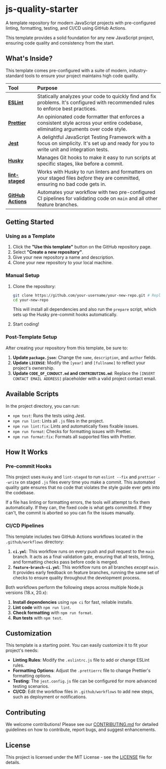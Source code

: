 # js-quality-starter

A template repository for modern JavaScript projects with pre-configured linting, formatting, testing, and CI/CD using GitHub Actions.

This template provides a solid foundation for any new JavaScript project, ensuring code quality and consistency from the start.

## What's Inside?

This template comes pre-configured with a suite of modern, industry-standard tools to ensure your project maintains high code quality.

| Tool                                                      | Purpose                                                                                                                                  |
| :-------------------------------------------------------- | :--------------------------------------------------------------------------------------------------------------------------------------- |
| **[ESLint](https://eslint.org/)**                         | Statically analyzes your code to quickly find and fix problems. It's configured with recommended rules to enforce best practices.        |
| **[Prettier](https://prettier.io/)**                      | An opinionated code formatter that enforces a consistent style across your entire codebase, eliminating arguments over code style.       |
| **[Jest](https://jestjs.io/)**                            | A delightful JavaScript Testing Framework with a focus on simplicity. It's set up and ready for you to write unit and integration tests. |
| **[Husky](https://typicode.github.io/husky/)**            | Manages Git hooks to make it easy to run scripts at specific stages, like before a commit.                                               |
| **[lint-staged](https://github.com/okonet/lint-staged)**  | Works with Husky to run linters and formatters on your staged files _before_ they are committed, ensuring no bad code gets in.           |
| **[GitHub Actions](https://github.com/features/actions)** | Automates your workflow with two pre-configured CI pipelines for validating code on `main` and all other feature branches.               |

## Getting Started

### Using as a Template

1. Click the **"Use this template"** button on the GitHub repository page.
2. Select **"Create a new repository"**.
3. Give your new repository a name and description.
4. Clone your new repository to your local machine.

### Manual Setup

1. Clone the repository:

   ```bash
   git clone https://github.com/your-username/your-new-repo.git # Replace with your actual repository URL
   cd your-new-repo
   ```

   This will install all dependencies and also run the `prepare` script, which sets up the Husky pre-commit hooks automatically.

2. Start coding!

### Post-Template Setup

After creating your repository from this template, be sure to:

1. **Update `package.json`**: Change the `name`, `description`, and `author` fields.
2. **Update `LICENSE`**: Modify the `[year]` and `[fullname]` to reflect your project's ownership.
3. **Update `CODE_OF_CONDUCT.md` and `CONTRIBUTING.md`**: Replace the `[INSERT CONTACT EMAIL ADDRESS]` placeholder with a valid project contact email.

## Available Scripts

In the project directory, you can run:

- `npm test`: Runs the tests using Jest.
- `npm run lint`: Lints all `.js` files in the project.
- `npm run lint:fix`: Lints and automatically fixes fixable issues.
- `npm run format`: Checks for formatting issues with Prettier.
- `npm run format:fix`: Formats all supported files with Prettier.

## How It Works

### Pre-commit Hooks

This project uses `Husky` and `lint-staged` to run `eslint --fix` and `prettier --write` on staged `.js` files every time you make a commit. This automated quality gate ensures that no code that violates the style guide ever gets into the codebase.

If a file has linting or formatting errors, the tools will attempt to fix them automatically. If they can, the fixed code is what gets committed. If they can't, the commit is aborted so you can fix the issues manually.

### CI/CD Pipelines

This template includes two GitHub Actions workflows located in the `.github/workflows` directory:

1. **`ci.yml`**: This workflow runs on every push and pull request to the `main` branch. It acts as a final validation gate, ensuring that all tests, linting, and formatting checks pass before code is merged.
2. **`feature-branch-ci.yml`**: This workflow runs on all branches _except_ `main`. It provides early feedback on feature branches, running the same set of checks to ensure quality throughout the development process.

Both workflows perform the following steps across multiple Node.js versions (18.x, 20.x):

1. **Install dependencies** using `npm ci` for fast, reliable installs.
2. **Lint code** with `npm run lint`.
3. **Check formatting** with `npm run format`.
4. **Run tests** with `npm test`.

## Customization

This template is a starting point. You can easily customize it to fit your project's needs:

- **Linting Rules**: Modify the `.eslintrc.js` file to add or change ESLint rules.
- **Formatting Options**: Adjust the `.prettierrc` file to change Prettier's formatting options.
- **Testing**: The `jest.config.js` file can be configured for more advanced testing scenarios.
- **CI/CD**: Edit the workflow files in `.github/workflows` to add new steps, such as deployment or notifications.

## Contributing

We welcome contributions! Please see our [CONTRIBUTING.md](CONTRIBUTING.md) for detailed guidelines on how to contribute, report bugs, and suggest enhancements.

## License

This project is licensed under the MIT License - see the [LICENSE](LICENSE.md) file for details.
